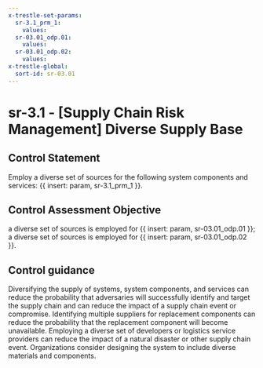```yaml
---
x-trestle-set-params:
  sr-3.1_prm_1:
    values:
  sr-03.01_odp.01:
    values:
  sr-03.01_odp.02:
    values:
x-trestle-global:
  sort-id: sr-03.01
---
```


# sr-3.1 - \[Supply Chain Risk Management\] Diverse Supply Base

## Control Statement

Employ a diverse set of sources for the following system components and services: {{ insert: param, sr-3.1_prm_1 }}.

## Control Assessment Objective

a diverse set of sources is employed for {{ insert: param, sr-03.01_odp.01 }};
a diverse set of sources is employed for {{ insert: param, sr-03.01_odp.02 }}.

## Control guidance

Diversifying the supply of systems, system components, and services can reduce the probability that adversaries will successfully identify and target the supply chain and can reduce the impact of a supply chain event or compromise. Identifying multiple suppliers for replacement components can reduce the probability that the replacement component will become unavailable. Employing a diverse set of developers or logistics service providers can reduce the impact of a natural disaster or other supply chain event. Organizations consider designing the system to include diverse materials and components.

